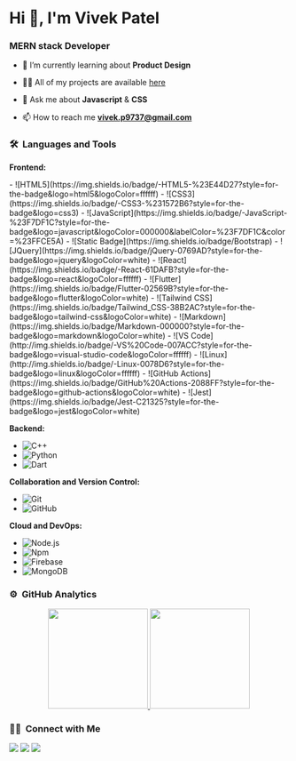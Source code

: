 <h1>Hi 👋, I'm Vivek Patel</h1>
<h3>MERN stack Developer</h3>
	
- 🌱 I’m currently learning about **Product Design**

- 👨‍💻 All of my projects are available [here](https://www.vivek9patel.com/projects)

- 💬 Ask me about **Javascript** & **CSS**

- 📫 How to reach me **vivek.p9737@gmail.com**


	
### 🛠 &nbsp;Languages and Tools

**Frontend:**
<div class="flex">
- ![HTML5](https://img.shields.io/badge/-HTML5-%23E44D27?style=for-the-badge&logo=html5&logoColor=ffffff)
- ![CSS3](https://img.shields.io/badge/-CSS3-%231572B6?style=for-the-badge&logo=css3)
- ![JavaScript](https://img.shields.io/badge/-JavaScript-%23F7DF1C?style=for-the-badge&logo=javascript&logoColor=000000&labelColor=%23F7DF1C&color=%23FFCE5A)
- ![Static Badge](https://img.shields.io/badge/Bootstrap)
- ![JQuery](https://img.shields.io/badge/jQuery-0769AD?style=for-the-badge&logo=jquery&logoColor=white)
- ![React](https://img.shields.io/badge/-React-61DAFB?style=for-the-badge&logo=react&logoColor=ffffff)
- ![Flutter](https://img.shields.io/badge/Flutter-02569B?style=for-the-badge&logo=flutter&logoColor=white)
- ![Tailwind CSS](https://img.shields.io/badge/Tailwind_CSS-38B2AC?style=for-the-badge&logo=tailwind-css&logoColor=white)
- ![Markdown](https://img.shields.io/badge/Markdown-000000?style=for-the-badge&logo=markdown&logoColor=white)
- ![VS Code](http://img.shields.io/badge/-VS%20Code-007ACC?style=for-the-badge&logo=visual-studio-code&logoColor=ffffff)
- ![Linux](http://img.shields.io/badge/-Linux-0078D6?style=for-the-badge&logo=linux&logoColor=ffffff)
- ![GitHub Actions](https://img.shields.io/badge/GitHub%20Actions-2088FF?style=for-the-badge&logo=github-actions&logoColor=white)
- ![Jest](https://img.shields.io/badge/Jest-C21325?style=for-the-badge&logo=jest&logoColor=white)
</div>

**Backend:**
- ![C++](https://img.shields.io/badge/C%2B%2B-00599C?style=for-the-badge&logo=c%2B%2B&logoColor=white)
- ![Python](http://img.shields.io/badge/-Python-3776AB?style=for-the-badge&logo=python&logoColor=ffffff)
- ![Dart](https://img.shields.io/badge/Dart-0175C2?style=for-the-badge&logo=dart&logoColor=white)

**Collaboration and Version Control:**
- ![Git](https://img.shields.io/badge/-Git-%23F05032?style=for-the-badge&logo=git&logoColor=%23ffffff)
- ![GitHub](https://img.shields.io/badge/-GitHub-181717?style=for-the-badge&logo=github)

**Cloud and DevOps:**
- ![Node.js](https://img.shields.io/badge/-Nodejs-339933?style=for-the-badge&logo=Node.js&logoColor=ffffff)
- ![Npm](https://img.shields.io/badge/-npm-CB3837?style=for-the-badge&logo=npm)
- ![Firebase](https://img.shields.io/badge/-Firebase-FFCA28?style=for-the-badge&logo=firebase&logoColor=ffffff)
- ![MongoDB](https://img.shields.io/badge/MongoDB-4EA94B?style=for-the-badge&logo=mongodb&logoColor=white)


### ⚙️ &nbsp;GitHub Analytics

<p align="center">
<a href="https://github.com/vivek9patel">
  <img height="180em" src="https://github-readme-stats-eight-theta.vercel.app/api?username=vivek9patel&show_icons=true&theme=algolia&include_all_commits=true&count_private=true"/>
  <img height="180em" src="https://github-readme-stats-eight-theta.vercel.app/api/top-langs/?username=vivek9patel&layout=compact&langs_count=8&theme=algolia"/>
</a>
</p>

### 🤝🏻 &nbsp;Connect with Me

<p>
<!-- <a href="https://www.vivek9patel.com"><img src="https://img.shields.io/badge/-adityavsingh.com-3423A6?style=for-the-badge&logo=Google-Chrome&logoColor=white"/></a> -->
<a href="https://linkedin.com/in/vivek9patel"><img src="https://img.shields.io/badge/-vivek9patel-0077B5?style=flat&logo=Linkedin&logoColor=white"/></a>
<a href="mailto:vivek.p9737@gmail.com"><img src="https://img.shields.io/badge/-vivek.p9737@gmail.com-D14836?style=flat&logo=Gmail&logoColor=white"/></a>
<a href="https://twitter.com/vivek9patel"><img src="https://img.shields.io/badge/-@vivek9patel-1877F2?style=flat&logo=Twitter&logoColor=white"/></a>
</p>
<!-- <p align="center"><img align="center" src="https://github-readme-streak-stats.herokuapp.com/?user=vivek9patel&" alt="vivek9patel" /></p> -->
